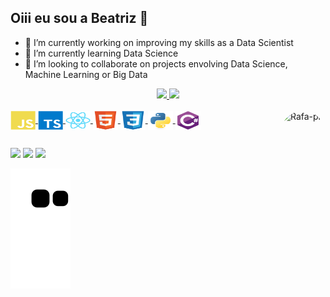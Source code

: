 ## Oiii eu sou a Beatriz 👋

- 🔭 I’m currently working on improving my skills as a Data Scientist
- 🌱 I’m currently learning Data Science
- 👯 I’m looking to collaborate on projects envolving Data Science, Machine Learning or Big Data

<div align="center">
  <a href="https://github.com/beatriz-lafuente">
  <img height="180em" src="https://github-readme-stats.vercel.app/api?username=beatriz-lafuente&show_icons=true&theme=dracula&include_all_commits=true&count_private=true"/>
  <img height="180em" src="https://github-readme-stats.vercel.app/api/top-langs/?username=beatriz-lafuente&layout=compact&langs_count=7&theme=dracula"/>
</div>
<div style="display: inline_block"><br>
  <img align="center" alt="Rafa-Js" height="30" width="40" src="https://raw.githubusercontent.com/devicons/devicon/master/icons/javascript/javascript-plain.svg">
  <img align="center" alt="Rafa-Ts" height="30" width="40" src="https://raw.githubusercontent.com/devicons/devicon/master/icons/typescript/typescript-plain.svg">
  <img align="center" alt="Rafa-React" height="30" width="40" src="https://raw.githubusercontent.com/devicons/devicon/master/icons/react/react-original.svg">
  <img align="center" alt="Rafa-HTML" height="30" width="40" src="https://raw.githubusercontent.com/devicons/devicon/master/icons/html5/html5-original.svg">
  <img align="center" alt="Rafa-CSS" height="30" width="40" src="https://raw.githubusercontent.com/devicons/devicon/master/icons/css3/css3-original.svg">
  <img align="center" alt="Rafa-Python" height="30" width="40" src="https://raw.githubusercontent.com/devicons/devicon/master/icons/python/python-original.svg">
  <img align="center" alt="Rafa-Csharp" height="30" width="40" src="https://raw.githubusercontent.com/devicons/devicon/master/icons/csharp/csharp-original.svg">
  <img align="right" alt="Rafa-pic" height="150" style="border-radius:50px;" src="https://lh3.googleusercontent.com/vgfoRVUKAG1ZxfqXyjZIVEoxB5g8MOLlUBTK09_5lWB_GGINLUhkcpFKmjn5wuHX6qIe9PuEOJ6pPrSo-2vvHZBM9MlZK7Hr8BR8U-fOKJJNV5cpFyJafLc9vfm-LVyGUpP-GiJb7hYvIGSY5CFMh_FfkCbmA4f-qumrvCbcZyhdM4fCg95EwXuejlGmArGfMIun_2WokHMOyH_mqX5dc-ILItwoZZ_wV2AqitKRFClvA22kzbrZAxvvoxluvirtLpj11Fk7v4oX35vJg8k_adH3fuzt32cS8maCcddkNv3CSVxMcCdDjNH4eZVC-tAys03qBatabR1WxqprgHD4skzgeAIC4QalVXy7Ou9D3jOLbvHa2ssU38mStQquuyiOVe-4HH_6xkkC75Paejt5yZUGWMr_-2Xn1nzahz7xEhFOFwjytwoOGRgG1Sd_SbhMYruvqpOj4gzJeUAh_WPpciq9Go7eJH90lviQ9VV7VnRi58XXv7WewuljsPxF6TaQtwyPIBIBv8eCikJJaGlEJUX-1Q9mjoKfAWeZL3E5fwkZgS0BLde6RmmncXbsbETTLHN-2fPaRbUXXG-rR-K3RCdB05YGQxXYhSi0_zv29_xmxuFwL4Pd-YOVyU5sq1U-JlnXEOmpFJRWFeHv716FjAi4yHlaBjUTADF_IhulE4BHXS-9CbCHUei-AVTLhbbpSLfidyYeYtUtMNlQKnNuzPe6_U-nmp8JN9PZr-alio21jMZgtPUKk1beWBErCIriN-B4I2b98HWHgshxCghrdRZqz_nT9RD-z4F_mXns0zRzwcKBWUryv47h5KUBWcBnVRGxvuNGc6C1PCKmRGNBrSKH_qYHpa6TypYgWs1h7G2MoGwaMiOj1H9Veyv-ZolK3rU0TwutSjAw7_YxWldHpZKZoEm_pnu6oI-oxARBjrQZW2Au6Lm6_g3mTb7sU7dS71BgCI5CVSawwg_r0KqSEg=s600-no?authuser=0">
</div>
  
  ##
 
<div> 
  <a href="https://instagram.com/bialafuente" target="_blank"><img src="https://img.shields.io/badge/-Instagram-%23E4405F?style=for-the-badge&logo=instagram&logoColor=white" target="_blank"></a>
  <a href = "mailto:beatriz.fuente.santos@gmail.com"><img src="https://img.shields.io/badge/-Gmail-%23333?style=for-the-badge&logo=gmail&logoColor=white" target="_blank"></a>
  <a href="https://www.linkedin.com/in/beatriz-santos2000/" target="_blank"><img src="https://img.shields.io/badge/-LinkedIn-%230077B5?style=for-the-badge&logo=linkedin&logoColor=white" target="_blank"></a> 
 
  ![Snake animation](https://github.com/beatriz-lafuente/beatriz-lafuente/blob/output/github-contribution-grid-snake.svg)
 
</div>
